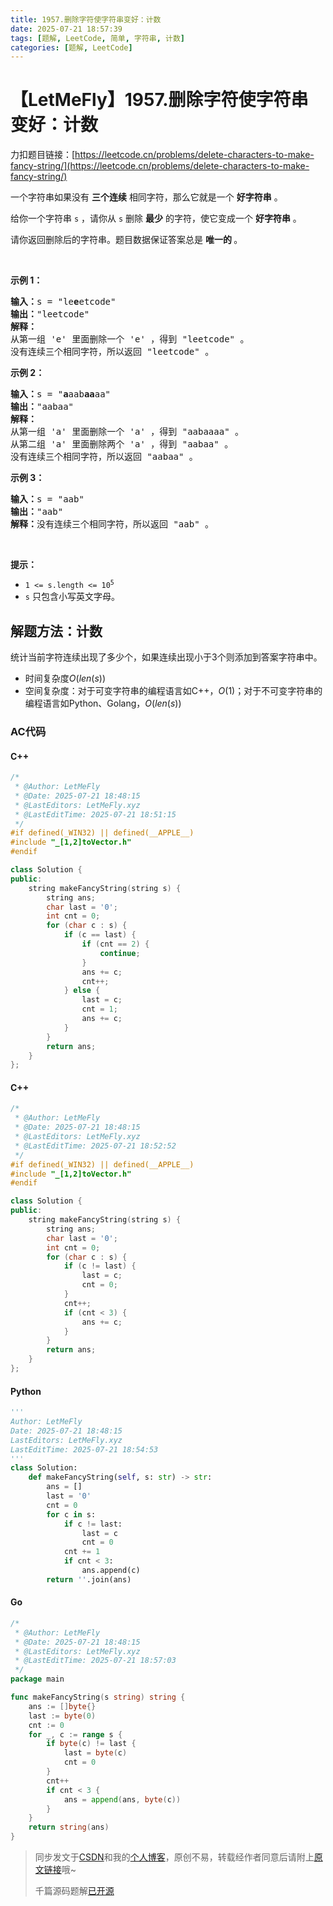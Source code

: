 ```yaml
---
title: 1957.删除字符使字符串变好：计数
date: 2025-07-21 18:57:39
tags: [题解, LeetCode, 简单, 字符串, 计数]
categories: [题解, LeetCode]
---
```


# 【LetMeFly】1957.删除字符使字符串变好：计数

力扣题目链接：[https://leetcode.cn/problems/delete-characters-to-make-fancy-string/](https://leetcode.cn/problems/delete-characters-to-make-fancy-string/)

<p>一个字符串如果没有 <strong>三个连续</strong>&nbsp;相同字符，那么它就是一个 <strong>好字符串</strong>&nbsp;。</p>

<p>给你一个字符串&nbsp;<code>s</code>&nbsp;，请你从 <code>s</code>&nbsp;删除&nbsp;<strong>最少</strong>&nbsp;的字符，使它变成一个 <strong>好字符串</strong> 。</p>

<p>请你返回删除后的字符串。题目数据保证答案总是 <strong>唯一的 </strong>。</p>

<p>&nbsp;</p>

<p><strong>示例 1：</strong></p>

<pre>
<b>输入：</b>s = "le<strong>e</strong>etcode"
<b>输出：</b>"leetcode"
<strong>解释：</strong>
从第一组 'e' 里面删除一个 'e' ，得到 "leetcode" 。
没有连续三个相同字符，所以返回 "leetcode" 。
</pre>

<p><strong>示例 2：</strong></p>

<pre>
<b>输入：</b>s = "<strong>a</strong>aab<strong>aa</strong>aa"
<b>输出：</b>"aabaa"
<strong>解释：</strong>
从第一组 'a' 里面删除一个 'a' ，得到 "aabaaaa" 。
从第二组 'a' 里面删除两个 'a' ，得到 "aabaa" 。
没有连续三个相同字符，所以返回 "aabaa" 。
</pre>

<p><strong>示例 3：</strong></p>

<pre>
<b>输入：</b>s = "aab"
<b>输出：</b>"aab"
<b>解释：</b>没有连续三个相同字符，所以返回 "aab" 。
</pre>

<p>&nbsp;</p>

<p><strong>提示：</strong></p>

<ul>
	<li><code>1 &lt;= s.length &lt;= 10<sup>5</sup></code></li>
	<li><code>s</code>&nbsp;只包含小写英文字母。</li>
</ul>


    
## 解题方法：计数

统计当前字符连续出现了多少个，如果连续出现小于3个则添加到答案字符串中。

+ 时间复杂度$O(len(s))$
+ 空间复杂度：对于可变字符串的编程语言如C++，$O(1)$；对于不可变字符串的编程语言如Python、Golang，$O(len(s))$

### AC代码

#### C++

```cpp
/*
 * @Author: LetMeFly
 * @Date: 2025-07-21 18:48:15
 * @LastEditors: LetMeFly.xyz
 * @LastEditTime: 2025-07-21 18:51:15
 */
#if defined(_WIN32) || defined(__APPLE__)
#include "_[1,2]toVector.h"
#endif

class Solution {
public:
    string makeFancyString(string s) {
        string ans;
        char last = '0';
        int cnt = 0;
        for (char c : s) {
            if (c == last) {
                if (cnt == 2) {
                    continue;
                }
                ans += c;
                cnt++;
            } else {
                last = c;
                cnt = 1;
                ans += c;
            }
        }
        return ans;
    }
};
```

#### C++

```cpp
/*
 * @Author: LetMeFly
 * @Date: 2025-07-21 18:48:15
 * @LastEditors: LetMeFly.xyz
 * @LastEditTime: 2025-07-21 18:52:52
 */
#if defined(_WIN32) || defined(__APPLE__)
#include "_[1,2]toVector.h"
#endif

class Solution {
public:
    string makeFancyString(string s) {
        string ans;
        char last = '0';
        int cnt = 0;
        for (char c : s) {
            if (c != last) {
                last = c;
                cnt = 0;
            }
            cnt++;
            if (cnt < 3) {
                ans += c;
            }
        }
        return ans;
    }
};
```

#### Python

```python
'''
Author: LetMeFly
Date: 2025-07-21 18:48:15
LastEditors: LetMeFly.xyz
LastEditTime: 2025-07-21 18:54:53
'''
class Solution:
    def makeFancyString(self, s: str) -> str:
        ans = []
        last = '0'
        cnt = 0
        for c in s:
            if c != last:
                last = c
                cnt = 0
            cnt += 1
            if cnt < 3:
                ans.append(c)
        return ''.join(ans)
```

#### Go

```go
/*
 * @Author: LetMeFly
 * @Date: 2025-07-21 18:48:15
 * @LastEditors: LetMeFly.xyz
 * @LastEditTime: 2025-07-21 18:57:03
 */
package main

func makeFancyString(s string) string {
    ans := []byte{}
    last := byte(0)
    cnt := 0
    for _, c := range s {
        if byte(c) != last {
            last = byte(c)
            cnt = 0
        }
        cnt++
        if cnt < 3 {
            ans = append(ans, byte(c))
        }
    }
    return string(ans)
}
```

> 同步发文于[CSDN](https://letmefly.blog.csdn.net/article/details/149512809)和我的[个人博客](https://blog.letmefly.xyz/)，原创不易，转载经作者同意后请附上[原文链接](https://blog.letmefly.xyz/2025/07/21/LeetCode%201957.%E5%88%A0%E9%99%A4%E5%AD%97%E7%AC%A6%E4%BD%BF%E5%AD%97%E7%AC%A6%E4%B8%B2%E5%8F%98%E5%A5%BD/)哦~
>
> 千篇源码题解[已开源](https://github.com/LetMeFly666/LeetCode)
